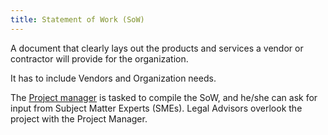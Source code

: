 ```yaml
---
title: Statement of Work (SoW)
---
```

A document that clearly lays out the products and services a vendor or contractor will provide for the organization. 

It has to include Vendors and Organization needs.

The [Project manager](danielesalvatore/project-management/foundations-of-project-management/actors/project-manager/project-manager.md) is tasked to compile the SoW, and he/she can ask for input from Subject Matter Experts (SMEs). 
Legal Advisors overlook the project with the Project Manager. 